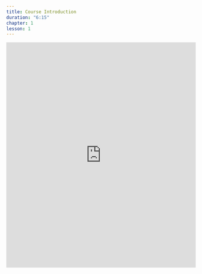 ```yaml
---
title: Course Introduction
duration: "6:15"
chapter: 1
lesson: 1
---
```



<iframe width="100%" height="600" src="https://www.youtube.com/embed/UPau4M0iRAQ" title="YouTube video player" frameborder="0" allow="accelerometer; autoplay; clipboard-write; encrypted-media; gyroscope; picture-in-picture; web-share" allowfullscreen></iframe>